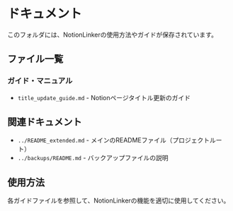 # ドキュメント

このフォルダには、NotionLinkerの使用方法やガイドが保存されています。

## ファイル一覧

### ガイド・マニュアル
- `title_update_guide.md` - Notionページタイトル更新のガイド

## 関連ドキュメント
- `../README_extended.md` - メインのREADMEファイル（プロジェクトルート）
- `../backups/README.md` - バックアップファイルの説明

## 使用方法
各ガイドファイルを参照して、NotionLinkerの機能を適切に使用してください。
